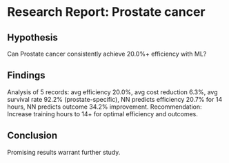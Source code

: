 # Research Report: Prostate cancer

## Hypothesis
Can Prostate cancer consistently achieve 20.0%+ efficiency with ML?

## Findings
Analysis of 5 records: avg efficiency 20.0%, avg cost reduction 6.3%, avg survival rate 92.2% (prostate-specific), NN predicts efficiency 20.7% for 14 hours, NN predicts outcome 34.2% improvement. Recommendation: Increase training hours to 14+ for optimal efficiency and outcomes.

## Conclusion
Promising results warrant further study.